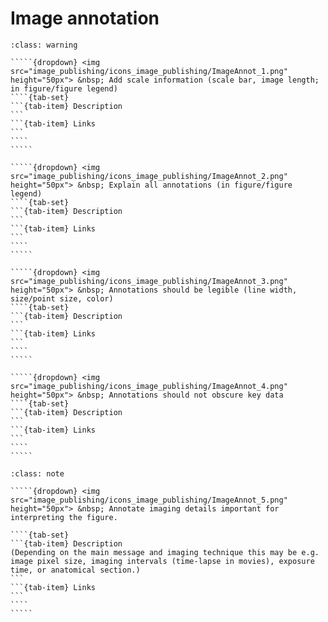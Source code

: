 # Image annotation

``````{admonition} Minimal 
:class: warning

`````{dropdown} <img src="image_publishing/icons_image_publishing/ImageAnnot_1.png" height="50px"> &nbsp; Add scale information (scale bar, image length; in figure/figure legend)
````{tab-set}
```{tab-item} Description
```
```{tab-item} Links
```
````
````` 

`````{dropdown} <img src="image_publishing/icons_image_publishing/ImageAnnot_2.png" height="50px"> &nbsp; Explain all annotations (in figure/figure legend)
````{tab-set}
```{tab-item} Description
```
```{tab-item} Links
```
````
`````  

`````{dropdown} <img src="image_publishing/icons_image_publishing/ImageAnnot_3.png" height="50px"> &nbsp; Annotations should be legible (line width, size/point size, color)
````{tab-set}
```{tab-item} Description
```
```{tab-item} Links
```
````
````` 
 
`````{dropdown} <img src="image_publishing/icons_image_publishing/ImageAnnot_4.png" height="50px"> &nbsp; Annotations should not obscure key data
````{tab-set}
```{tab-item} Description
```
```{tab-item} Links
```
````
`````  

``````

``````{admonition} Recommended
:class: note

`````{dropdown} <img src="image_publishing/icons_image_publishing/ImageAnnot_5.png" height="50px"> &nbsp; Annotate imaging details important for interpreting the figure. 

````{tab-set}
```{tab-item} Description
(Depending on the main message and imaging technique this may be e.g. image pixel size, imaging intervals (time-lapse in movies), exposure time, or anatomical section.)
```
```{tab-item} Links
```
````
````` 

``````
<!--Notes which will not be shown on the actual page-->
